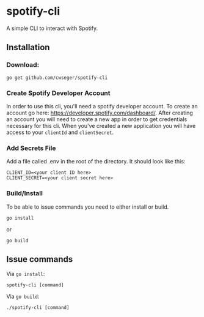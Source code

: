 # spotify-cli
A simple CLI to interact with Spotify.

## Installation
### Download:
```
go get github.com/cwseger/spotify-cli
```

### Create Spotify Developer Account
In order to use this cli, you'll need a spotify developer account.
To create an account go here: https://developer.spotify.com/dashboard/.
After creating an account you will need to create a new app in order to get credentials necessary for this cli.
When you've created a new application you will have access to your `clientId` and `clientSecret`.

### Add Secrets File
Add a file called .env in the root of the directory. It should look like this:
```
CLIENT_ID=<your client ID here>
CLIENT_SECRET=<your client secret here>
```

### Build/Install
To be able to issue commands you need to either install or build.
```
go install
```
or
```
go build
```

## Issue commands
Via `go install`:
```
spotify-cli [command]
```
Via `go build`:
```
./spotify-cli [command]
```